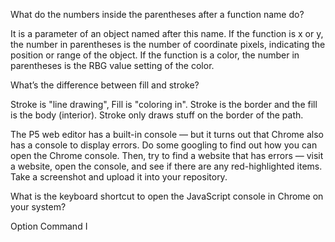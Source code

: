 What do the numbers inside the parentheses after a function name do?

It is a parameter of an object named after this name. If the function is x or y, the number in parentheses is the number of coordinate pixels, indicating the position or range of the object. If the function is a color, the number in parentheses is the RBG value setting of the color.



What’s the difference between fill and stroke?

Stroke is "line drawing", Fill is "coloring in". Stroke is the border and the fill is the body (interior). Stroke only draws stuff on the border of the path.



The P5 web editor has a built-in console — but it turns out that Chrome also has a console to display errors. Do some googling to find out how you can open the Chrome console. Then, try to find a website that has errors — visit a website, open the console, and see if there are any red-highlighted items. Take a screenshot and upload it into your repository.



What is the keyboard shortcut to open the JavaScript console in Chrome on your system?

Option Command I
